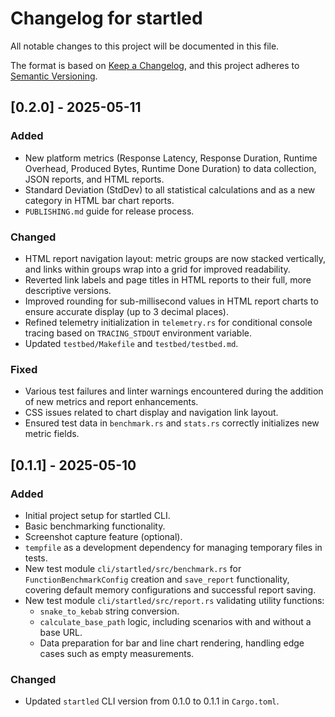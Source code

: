 # Changelog for startled

All notable changes to this project will be documented in this file.

The format is based on [Keep a Changelog](https://keepachangelog.com/en/1.0.0/),
and this project adheres to [Semantic Versioning](https://semver.org/spec/v2.0.0.html).

## [0.2.0] - 2025-05-11

### Added
- New platform metrics (Response Latency, Response Duration, Runtime Overhead, Produced Bytes, Runtime Done Duration) to data collection, JSON reports, and HTML reports.
- Standard Deviation (StdDev) to all statistical calculations and as a new category in HTML bar chart reports.
- `PUBLISHING.md` guide for release process.

### Changed
- HTML report navigation layout: metric groups are now stacked vertically, and links within groups wrap into a grid for improved readability.
- Reverted link labels and page titles in HTML reports to their full, more descriptive versions.
- Improved rounding for sub-millisecond values in HTML report charts to ensure accurate display (up to 3 decimal places).
- Refined telemetry initialization in `telemetry.rs` for conditional console tracing based on `TRACING_STDOUT` environment variable.
- Updated `testbed/Makefile` and `testbed/testbed.md`.

### Fixed
- Various test failures and linter warnings encountered during the addition of new metrics and report enhancements.
- CSS issues related to chart display and navigation link layout.
- Ensured test data in `benchmark.rs` and `stats.rs` correctly initializes new metric fields.

## [0.1.1] - 2025-05-10

### Added
- Initial project setup for startled CLI.
- Basic benchmarking functionality.
- Screenshot capture feature (optional).
- `tempfile` as a development dependency for managing temporary files in tests.
- New test module `cli/startled/src/benchmark.rs` for `FunctionBenchmarkConfig` creation and `save_report` functionality, covering default memory configurations and successful report saving.
- New test module `cli/startled/src/report.rs` validating utility functions:
    - `snake_to_kebab` string conversion.
    - `calculate_base_path` logic, including scenarios with and without a base URL.
    - Data preparation for bar and line chart rendering, handling edge cases such as empty measurements.

### Changed
- Updated `startled` CLI version from 0.1.0 to 0.1.1 in `Cargo.toml`.
